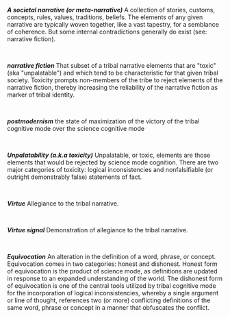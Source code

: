 ***A societal narrative (or meta-narrative)***
A collection of stories, customs, concepts, rules, values, traditions, beliefs.
The elements of any given narrative are typically woven together, like a vast tapestry, for a semblance of coherence.
But some internal contradictions generally do exist (see: narrative fiction).

<br>

***narrative fiction***
That subset of a tribal narrative elements that are "toxic" (aka "unpalatable") and which tend to be characteristic
for that given tribal society. Toxicity prompts non-members of the tribe to reject elements of the narrative fiction,
thereby increasing the reliability of the narrative fiction as marker of tribal identity.

<br>

***postmodernism***
the state of maximization of the victory of the tribal cognitive mode over the science cognitive mode

<br>

***Unpalatability (a.k.a toxicity)***
Unpalatable, or toxic, elements are those elements that would be rejected by science mode cognition.
There are two major categories of toxicity: logical inconsistencies and nonfalsifiable (or outright demonstrably false) statements of fact.

<br>

***Virtue***
Allegiance to the tribal narrative.

<br>

***Virtue signal***
Demonstration of allegiance to the tribal narrative.

<br>

***Equivocation***
An alteration in the definition of a word, phrase, or concept.
Equivocation comes in two categories: honest and dishonest. Honest form of equivocation is the product of science
mode, as definitions are updated in response to an expanded understanding of the world. The dishonest form of equivocation
is one of the central tools utilized by tribal cognitive mode for the incorporation of logical inconsistencies,
whereby a single argument or line of thought, references two (or more) conflicting definitions of the same word, phrase or concept
in a manner that obfuscates the conflict.
